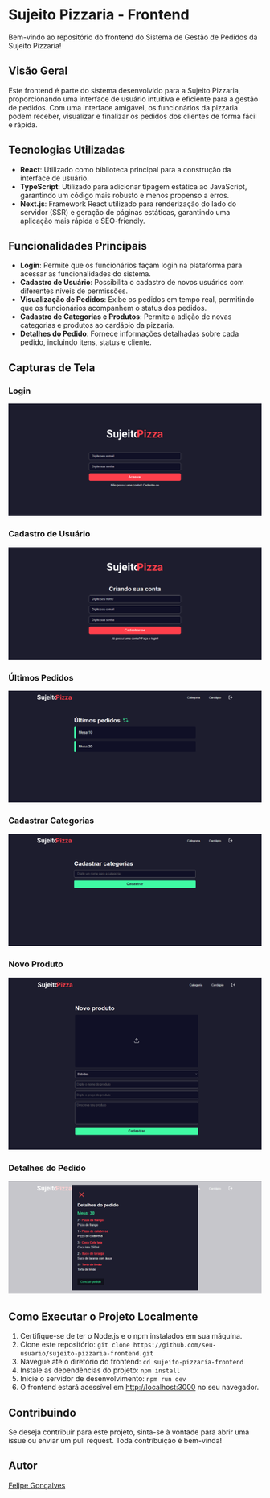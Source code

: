 # Sujeito Pizzaria - Frontend

Bem-vindo ao repositório do frontend do Sistema de Gestão de Pedidos da Sujeito Pizzaria!

## Visão Geral

Este frontend é parte do sistema desenvolvido para a Sujeito Pizzaria, proporcionando uma interface de usuário intuitiva e eficiente para a gestão de pedidos. Com uma interface amigável, os funcionários da pizzaria podem receber, visualizar e finalizar os pedidos dos clientes de forma fácil e rápida.

## Tecnologias Utilizadas

- **React**: Utilizado como biblioteca principal para a construção da interface de usuário.
- **TypeScript**: Utilizado para adicionar tipagem estática ao JavaScript, garantindo um código mais robusto e menos propenso a erros.
- **Next.js**: Framework React utilizado para renderização do lado do servidor (SSR) e geração de páginas estáticas, garantindo uma aplicação mais rápida e SEO-friendly.

## Funcionalidades Principais

- **Login**: Permite que os funcionários façam login na plataforma para acessar as funcionalidades do sistema.
- **Cadastro de Usuário**: Possibilita o cadastro de novos usuários com diferentes níveis de permissões.
- **Visualização de Pedidos**: Exibe os pedidos em tempo real, permitindo que os funcionários acompanhem o status dos pedidos.
- **Cadastro de Categorias e Produtos**: Permite a adição de novas categorias e produtos ao cardápio da pizzaria.
- **Detalhes do Pedido**: Fornece informações detalhadas sobre cada pedido, incluindo itens, status e cliente.

## Capturas de Tela

### Login
![Login](./public/front-login.png)

### Cadastro de Usuário
![Cadastro de Usuário](./public/front-cadastro.png)

### Últimos Pedidos
![Últimos Pedidos](./public/front-pedidos.png)

### Cadastrar Categorias
![Cadastrar Categorias](./public/front-categoria.png)

### Novo Produto
![Novo Produto](./public/front-produto.png)

### Detalhes do Pedido
![Detalhes do Pedido](./public/front-detalhes-pedido.png)

## Como Executar o Projeto Localmente

1. Certifique-se de ter o Node.js e o npm instalados em sua máquina.
2. Clone este repositório: `git clone https://github.com/seu-usuario/sujeito-pizzaria-frontend.git`
3. Navegue até o diretório do frontend: `cd sujeito-pizzaria-frontend`
4. Instale as dependências do projeto: `npm install`
5. Inicie o servidor de desenvolvimento: `npm run dev`
6. O frontend estará acessível em [http://localhost:3000](http://localhost:3000) no seu navegador.

## Contribuindo

Se deseja contribuir para este projeto, sinta-se à vontade para abrir uma issue ou enviar um pull request. Toda contribuição é bem-vinda!

## Autor

[Felipe Gonçalves](https://github.com/felipergoncalves)
